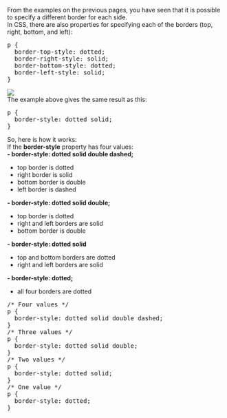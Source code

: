 From the examples on the previous pages, you have seen that it is possible to specify a different border for each side.
<br>
In CSS, there are also properties for specifying each of the borders (top, right, bottom, and left):
<pre>
p {
  border-top-style: dotted;
  border-right-style: solid;
  border-bottom-style: dotted;
  border-left-style: solid;
}
</pre>
<img src="https://i.imgur.com/zz0Y1an.png">
<br>
The example above gives the same result as this:
<pre>
p {
  border-style: dotted solid;
}
</pre>
So, here is how it works:
<br>
If the <b>border-style</b> property has four values:
<br>
<b> - border-style: dotted solid double dashed;</b>
<ul>
  <li>top border is dotted</li>
  <li>right border is solid</li>
  <li>bottom border is double</li>
  <li>left border is dashed</li>
</ul>
<b> - border-style: dotted solid double;</b>
<ul>
  <li>top border is dotted</li>
  <li>right and left borders are solid</li>
  <li>bottom border is double</li>
</ul>
<b> - border-style: dotted solid</b>
<ul>
  <li>top and bottom borders are dotted</li>
  <li>right and left borders are solid</li>
</ul>
<b> - border-style: dotted;</b>
<ul>
  <li>all four borders are dotted</li>
</ul>
<pre>
/* Four values */
p {
  border-style: dotted solid double dashed;
}
/* Three values */
p {
  border-style: dotted solid double;
}
/* Two values */
p {
  border-style: dotted solid;
}
/* One value */
p {
  border-style: dotted;
}
</pre>
